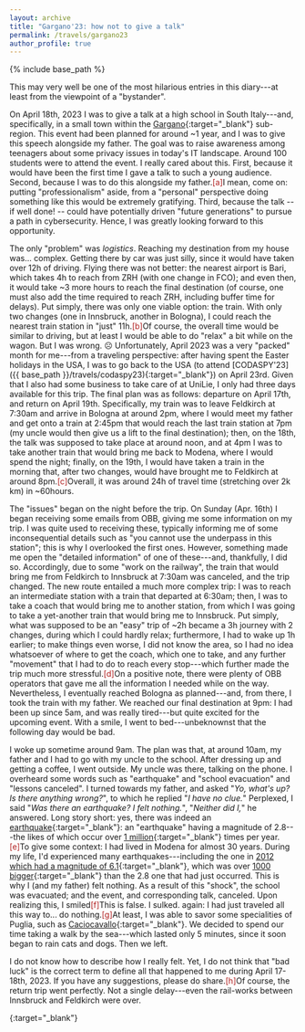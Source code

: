 ```yaml
---
layout: archive
title: "Gargano'23: how not to give a talk"
permalink: /travels/gargano23
author_profile: true
---
```


{% include base_path %}

This may very well be one of the most hilarious entries in this diary---at least from the viewpoint of a "bystander".


On April 18th, 2023 I was to give a talk at a high school in South Italy---and, specifically, in a small town within the [Gargano](https://en.wikipedia.org/wiki/Gargano){:target="_blank"} sub-region. This event had been planned for around ~1 year, and I was to give this speech alongside my father. The goal was to raise awareness among teenagers about some privacy issues in today's IT landscape. Around 100 students were to attend the event.
I really cared about this. First, because it would have been the first time I gave a talk to such a young audience. Second, because I was to do this alongside my father.<span class="footnote"><a style="color:firebrick">[a]</a><span class="footnote_content">I mean, come on: putting "professionalism" aside, from a "personal" perspective doing something like this would be extremely gratifying.</span></span> Third, because the talk -- if well done! -- could have potentially driven "future generations" to pursue a path in cybersecurity. Hence, I was greatly looking forward to this opportunity. 

The only "problem" was _logistics_. Reaching my destination from my house was... complex. Getting there by car was just silly, since it would have taken over 12h of driving. Flying there was not better: the nearest airport is Bari, which takes 4h to reach from ZRH (with one change in FCO); and even then, it would take ~3 more hours to reach the final destination (of course, one must also add the time required to reach ZRH, including buffer time for delays). Put simply, there was only one viable option: the train. With only two changes (one in Innsbruck, another in Bologna), I could reach the nearest train station in "just" 11h.<span class="footnote"><a style="color:firebrick">[b]</a><span class="footnote_content">Of course, the overall time would be similar to driving, but at least I would be able to do "relax" a bit while on the wagon. But I was wrong. ☹</span></span> Unfortunately, April 2023 was a very "packed" month for me---from a traveling perspective: after having spent the Easter holidays in the USA, I was to go back to the USA (to attend [CODASPY'23]({{ base_path }}/travels/codaspy23){:target="_blank"}) on April 23rd. Given that I also had some business to take care of at UniLie, I only had three days available for this trip. The final plan was as follows: departure on April 17th, and return on April 19th. Specifically, my train was to leave Feldkirch at 7:30am and arrive in Bologna at around 2pm, where I would meet my father and get onto a train at 2:45pm that would reach the last train station at 7pm (my uncle would then give us a lift to the final destination); then, on the 18th, the talk was supposed to take place at around noon, and at 4pm I was to take another train that would bring me back to Modena, where I would spend the night; finally, on the 19th, I would have taken a train in the morning that, after two changes, would have brought me to Feldkirch at around 8pm.<span class="footnote"><a style="color:firebrick">[c]</a><span class="footnote_content">Overall, it was around 24h of travel time (stretching over 2k km) in ~60hours.</span></span>  

The "issues" began on the night before the trip. On Sunday (Apr. 16th) I began receiving some emails from OBB, giving me some information on my trip. I was quite used to receiving these, typically informing me of some inconsequential details such as "you cannot use the underpass in this station"; this is why I overlooked the first ones. However, something made me open the "detailed information" of one of these---and, thankfully, I did so. Accordingly, due to some "work on the railway", the train that would bring me from Feldkirch to Innsbruck at 7:30am was canceled, and the trip changed. The new route entailed a much more complex trip: I was to reach an intermediate station with a train that departed at 6:30am; then, I was to take a coach that would bring me to another station, from which I was going to take a yet-another train that would bring me to Innsbruck. Put simply, what was supposed to be an "easy" trip of ~2h became a 3h journey with 2 changes, during which I could hardly relax; furthermore, I had to wake up 1h earlier; to make things even worse, I did not know the area, so I had no idea whatsoever of where to get the coach, which one to take, and any further "movement" that I had to do to reach every stop---which further made the trip much more stressful.<span class="footnote"><a style="color:firebrick">[d]</a><span class="footnote_content">On a positive note, there were plenty of OBB operators that gave me all the information I needed while on the way.</span></span> Nevertheless, I eventually reached Bologna as planned---and, from there, I took the train with my father. We reached our final destination at 9pm: I had been up since 5am, and was really tired---but quite excited for the upcoming event. With a smile, I went to bed---unbeknownst that the following day would be bad.

I woke up sometime around 9am. The plan was that, at around 10am, my father and I had to go with my uncle to the school. After dressing up and getting a coffee, I went outside. My uncle was there, talking on the phone. I overheard some words such as "earthquake" and "school evacuation" and "lessons canceled". I turned towards my father, and asked "_Yo, what's up? Is there anything wrong?_", to which he replied "_I have no clue._" Perplexed, I said "_Was there an earthquake? I felt nothing._", "_Neither did I,_" he answered. Long story short: yes, there was indeed an [earthquake](https://www.statoquotidiano.it/18/04/2023/terremoto-sul-gargano-scossa-di-28-con-epicentro-a-monte-santangelo/991069/){:target="_blank"}: an "earthquake" having a magnitude of 2.8---the likes of which occur over [1 million](https://en.wikipedia.org/wiki/Richter_scale){:target="_blank"} times per year.<span class="footnote"><a style="color:firebrick">[e]</a><span class="footnote_content">To give some context: I had lived in Modena for almost 30 years. During my life, I'd experienced many earthquakes---including the one in [2012 which had a magnitude of 6.1](https://en.wikipedia.org/wiki/2012_Northern_Italy_earthquakes){:target="_blank"}, which was over [1000 bigger](https://www.air-worldwide.com/siteassets/airimages/blog/earthquake_magnitude_scale.gif){:target="_blank"} than the 2.8 one that had just occurred. This is why I (and my father) felt nothing.</span></span> As a result of this "shock", the school was evacuated; and the event, and corresponding talk, canceled. Upon realizing this, I smiled<span class="footnote"><a style="color:firebrick">[f]</a><span class="footnote_content">This is false. I sulked.</span></span> again: I had just traveled all this way to... do nothing.<span class="footnote"><a style="color:firebrick">[g]</a><span class="footnote_content">At least, I was able to savor some specialities of Puglia, such as [Caciocavallo](https://en.wikipedia.org/wiki/Caciocavallo){:target="_blank"}.</span></span> We decided to spend our time taking a walk by the sea---which lasted only 5 minutes, since it soon began to rain cats and dogs. Then we left.

I do not know how to describe how I really felt. Yet, I do not think that "bad luck" is the correct term to define all that happened to me during April 17-18th, 2023. If you have any suggestions, please do share.<span class="footnote"><a style="color:firebrick">[h]</a><span class="footnote_content">Of course, the return trip went perfectly. Not a single delay---even the rail-works between Innsbruck and Feldkirch were over.</span></span>

















{:target="_blank"}